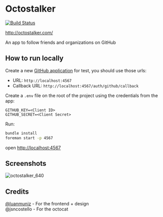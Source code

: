 # Octostalker
[![Build Status](https://travis-ci.org/arthurnn/octostalker.svg?branch=master)](https://travis-ci.org/arthurnn/octostalker)

http://octostalker.com/

An app to follow friends and organizations on GitHub

## How to run locally

Create a new [GitHub application](https://github.com/settings/applications/new) for test, you should use those urls:

- URL: `http://localhost:4567`
- Callback URL: `http://localhost:4567/auth/github/callback`

Create a `.env` file on the root of the project using the credentials from the app:

```
GITHUB_KEY=<Client ID>
GITHUB_SECRET=<Client Secret>
```

Run:
```bash
bundle install
foreman start -p 4567
```

open [http://localhost:4567](http://localhost:4567)

## Screenshots

![octostalker_640](https://f.cloud.github.com/assets/833383/1847298/cda51bb0-7642-11e3-9edc-b335f98785ef.gif)

## Credits

[@luanmuniz](https://github.com/luanmuniz) - For the frontend + design  
@jsncostello - For the octocat

